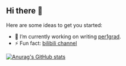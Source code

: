 ## Hi there 👋

Here are some ideas to get you started:

- 🔭 I’m currently working on writing [per1grad](https://github.com/per1cycle/per1grad).
- ⚡ Fun fact: [bilibili channel](https://space.bilibili.com/394032692?spm_id_from=333.337.0.0)

[![Anurag's GitHub stats](https://github-readme-stats.vercel.app/api?username=per1cycle)](https://github.com/anuraghazra/github-readme-stats)

